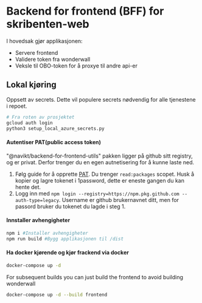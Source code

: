 # Backend for frontend (BFF) for skribenten-web

I hovedsak gjør applikasjonen:
* Servere frontend
* Validere token fra wonderwall
* Veksle til OBO-token for å proxye til andre api-er

## Lokal kjøring

Oppsett av secrets. Dette vil populere secrets nødvendig for alle tjenestene i repoet.
```bash
# Fra roten av prosjektet
gcloud auth login
python3 setup_local_azure_secrets.py
```

#### Autentiser PAT(public access token)

"@navikt/backend-for-frontend-utils" pakken ligger på github sitt registry, og er privat. Derfor trenger du en egen autnetisering for å kunne laste ned.

1. Følg guide for å opprette [PAT](https://docs.github.com/en/authentication/keeping-your-account-and-data-secure/managing-your-personal-access-tokens#creating-a-personal-access-token-classic). Du trenger `read:packages` scopet. Husk å kopier og lagre tokenet i 1password, dette er eneste gangen du kan hente det.
2. Logg inn med `npm login --registry=https://npm.pkg.github.com --auth-type=legacy`. Username er github brukernavnet ditt, men for passord bruker du tokenet du lagde i steg 1.

#### Innstaller avhengigheter
```bash
npm i #Installer avhengigheter
npm run build #Bygg applikasjonen til /dist
```

#### Ha docker kjørende og kjør frackend via docker
```bash
docker-compose up -d
```

For subsequent builds you can just build the frontend to avoid building wonderwall
```bash
docker-compose up -d --build frontend
```

